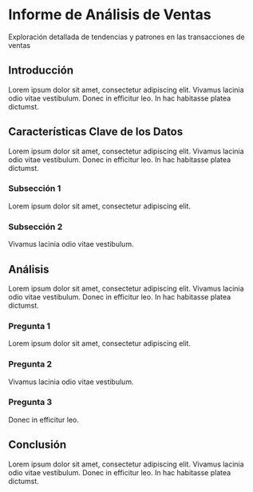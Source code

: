 # Informe de Análisis de Ventas
Exploración detallada de tendencias y patrones en las transacciones de ventas

## Introducción
Lorem ipsum dolor sit amet, consectetur adipiscing elit. Vivamus lacinia odio vitae vestibulum. Donec in efficitur leo. In hac habitasse platea dictumst.

## Características Clave de los Datos
Lorem ipsum dolor sit amet, consectetur adipiscing elit. Vivamus lacinia odio vitae vestibulum. Donec in efficitur leo. In hac habitasse platea dictumst.

### Subsección 1
Lorem ipsum dolor sit amet, consectetur adipiscing elit.

### Subsección 2
Vivamus lacinia odio vitae vestibulum.

## Análisis
Lorem ipsum dolor sit amet, consectetur adipiscing elit. Vivamus lacinia odio vitae vestibulum. Donec in efficitur leo. In hac habitasse platea dictumst.

### Pregunta 1
Lorem ipsum dolor sit amet, consectetur adipiscing elit.

### Pregunta 2
Vivamus lacinia odio vitae vestibulum.

### Pregunta 3
Donec in efficitur leo.

## Conclusión
Lorem ipsum dolor sit amet, consectetur adipiscing elit. Vivamus lacinia odio vitae vestibulum. Donec in efficitur leo. In hac habitasse platea dictumst.